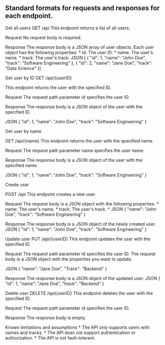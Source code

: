 ## Standard formats for requests and responses for each endpoint.

Get all users GET /api This endpoint returns a list of all users.

Request No request body is required.

Response The response body is a JSON array of user objects. Each user
object has the following properties: \* id: The user ID. \* name: The
user's name. \* track: The user's track. JSON \[ { "id": 1, "name":
"John Doe", "track": "Software Engineering" }, { "id": 2, "name": "Jane
Doe", "track": "Data Science" }\]

Get user by ID GET /api/{userID}

This endpoint returns the user with the specified ID.

Request The request path parameter id specifies the user ID.

Response The response body is a JSON object of the user with the
specified ID.

JSON { "id": 1, "name": "John Doe", "track": "Software Engineering" }

Get user by name

GET /api/{name} This endpoint returns the user with the specified name.

Request The request path parameter name specifies the user name.

Response The response body is a JSON object of the user with the
specified name.

JSON { "id": 1, "name": "John Doe", "track": "Software Engineering" }

Create user

POST /api This endpoint creates a new user.

Request The request body is a JSON object with the following properties:
\* name: The user's name. \* track: The user's track. \* JSON { "name":
"John Doe", "track": "Software Engineering" }

Response The response body is a JSON object of the newly created user.
JSON { "id": 1, "name": "John Doe", "track": "Software Engineering" }

Update user PUT /api/{userID} This endpoint updates the user with the
specified ID.

Request The request path parameter id specifies the user ID. The request
body is a JSON object with the properties you want to update.

JSON { "name": "Jane Doe", "Track": "Backend" }

Response The response body is a JSON object of the updated user. JSON {
"id": 1, "name": "Jane Doe", "track": "Backend" }

Delete user DELETE /api{userID} This endpoint deletes the user with the
specified ID.

Request The request path parameter id specifies the user ID.

Response The response body is empty.

Known limitations and assumptions \* The API only supports users with
names and tracks. \* The API does not support authentication or
authorization. \* The API is not fault-tolerant.
